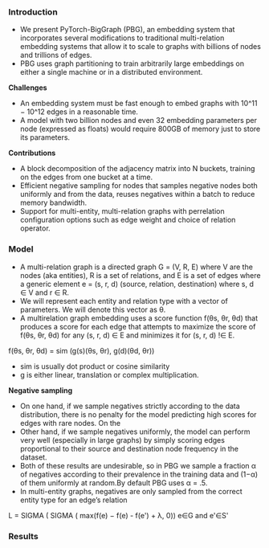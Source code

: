 ### Introduction

- We present PyTorch-BigGraph (PBG), an embedding system that incorporates several modifications to traditional multi-relation embedding
systems that allow it to scale to graphs with billions of nodes and trillions of edges.
- PBG uses graph partitioning to train arbitrarily large embeddings on either a single machine or in a distributed environment.

**Challenges**

- An embedding system must be fast enough to embed graphs with 10^11 − 10^12 edges in a reasonable time.
- A model with two billion nodes and even 32 embedding parameters per node (expressed as floats) would require 800GB of memory just to store its parameters.

**Contributions**

- A block decomposition of the adjacency matrix into N buckets, training on the edges from one bucket at a time.
- Efficient negative sampling for nodes that samples negative nodes both uniformly and from the data, reuses negatives within a batch to reduce memory bandwidth.
- Support for multi-entity, multi-relation graphs with perrelation configuration options such as edge weight and choice of relation operator.

### Model

- A multi-relation graph is a directed graph G = (V, R, E) where V are the nodes (aka entities), R is a set of relations, and E is a set of edges where a generic element e = (s, r, d)
(source, relation, destination) where s, d ∈ V and r ∈ R.
- We will represent each entity and relation type with a vector of parameters. We will denote this vector as θ.
- A multirelation graph embedding uses a score function f(θs, θr, θd) that produces a score for each edge that attempts to maximize the score of f(θs, θr, θd) for any (s, r, d) ∈ E and
minimizes it for (s, r, d) !∈ E.

f(θs, θr, θd) = sim (g(s)(θs, θr), g(d)(θd, θr))
- sim is usually dot product or cosine similarity
- g is either linear, translation or complex multiplication.

**Negative sampling**

- On one hand, if we sample negatives strictly according to the data distribution, there is no penalty for the model predicting high scores for edges with rare nodes. On the
- Other hand, if we sample negatives uniformly, the model can perform very well (especially in large graphs) by simply scoring edges proportional to their source and destination
node frequency in the dataset. 
- Both of these results are undesirable, so in PBG we sample a fraction α of negatives according to their prevalence in the training data and (1−α) of them uniformly at random.By default PBG uses α = .5.
- In multi-entity graphs, negatives are only sampled from the correct entity type for an edge’s relation

L = SIGMA ( SIGMA ( max(f(e) − f(e) - f(e') + λ, 0)) e∈G and e'∈S'

### Results
